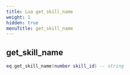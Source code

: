 ```yaml
---
title: Lua get_skill_name
weight: 1
hidden: true
menuTitle: get_skill_name
---
```

## get_skill_name
```lua
eq.get_skill_name(number skill_id) -- string
```